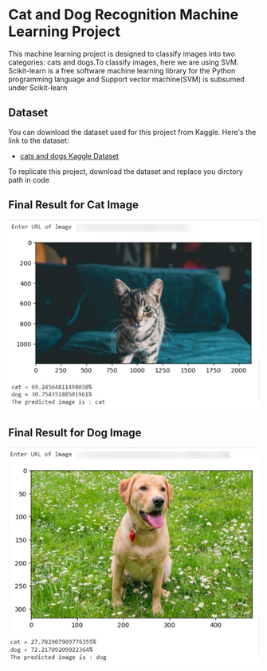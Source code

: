 # Cat and Dog Recognition Machine Learning Project


This machine learning project is designed to classify images into two categories: cats and dogs.To classify images, here we are using SVM. Scikit-learn is a free software machine learning library for the Python programming language and Support vector machine(SVM) is subsumed under Scikit-learn
## Dataset
You can download the dataset used for this project from Kaggle. Here's the link to the dataset:

- [cats and dogs Kaggle Dataset]( https://www.kaggle.com/c/dogs-vs-cats/data)

To replicate this project, download the dataset and replace you dirctory path in code

## Final Result for Cat Image
![Sample Cat](cat-predict.jpg)

## Final Result for Dog Image
![Sample Dog](dog_predict.jpg)
